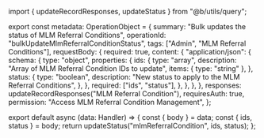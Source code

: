 import { updateRecordResponses, updateStatus } from "@b/utils/query";

export const metadata: OperationObject = {
  summary: "Bulk updates the status of MLM Referral Conditions",
  operationId: "bulkUpdateMlmReferralConditionStatus",
  tags: ["Admin", "MLM Referral Conditions"],
  requestBody: {
    required: true,
    content: {
      "application/json": {
        schema: {
          type: "object",
          properties: {
            ids: {
              type: "array",
              description: "Array of MLM Referral Condition IDs to update",
              items: { type: "string" },
            },
            status: {
              type: "boolean",
              description: "New status to apply to the MLM Referral Conditions",
            },
          },
          required: ["ids", "status"],
        },
      },
    },
  },
  responses: updateRecordResponses("MLM Referral Condition"),
  requiresAuth: true,
  permission: "Access MLM Referral Condition Management",
};

export default async (data: Handler) => {
  const { body } = data;
  const { ids, status } = body;
  return updateStatus("mlmReferralCondition", ids, status);
};
